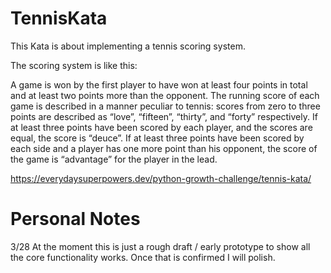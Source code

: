 # TennisKata

This Kata is about implementing a tennis scoring system.

The scoring system is like this:

A game is won by the first player to have won at least four points in total and at least two points more than the opponent.
The running score of each game is described in a manner peculiar to tennis: scores from zero to three points are described as “love”, “fifteen”, “thirty”, and “forty” respectively.
If at least three points have been scored by each player, and the scores are equal, the score is “deuce”.
If at least three points have been scored by each side and a player has one more point than his opponent, the score of the game is “advantage” for the player in the lead.

https://everydaysuperpowers.dev/python-growth-challenge/tennis-kata/

# Personal Notes

3/28
At the moment this is just a rough draft / early prototype to show all the core functionality works. Once that is confirmed I will polish. 